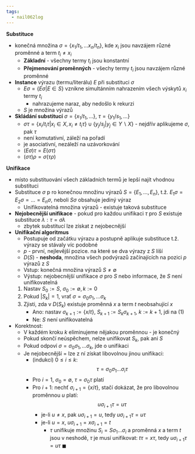```yaml
---
tags:
  - nail062log
---
```

**Substituce**
- konečná množina $\sigma=\{x_{1}/t_{1},\dots x_{n}/t_{n}\}$, kde $x_{i}$ jsou navzájem různé proměnné a term $t_{i} \neq x_{i}$
	- **Základní** - všechny termy $t_{i}$ jsou konstantní
	- **Přejmenování proměnných** - všechy termy $t_{i}$ jsou navzájem různé proměnné
- **Instance** výrazu (termu/literálu) $E$ při substituci $\sigma$
	- $E \sigma = \{E \sigma| E \in S\}$ vznikne simultánním nahrazením všech výskytů $x_{i}$ termy $t_{i}$
		- nahrazujeme naraz, aby nedošlo k rekurzi
	- $S$ je množina výrazů
- **Skládání substitucí** $\sigma=\{x_{1}/t_{1},\dots\}$, $\tau=\{y_{1}/s_{1},\dots\}$
	- $\sigma \tau = \{x_{i}/t_{i} \tau | x_{i}\in X, x_{i} \neq t_{i} \tau\} \cup \{y_{j}/s_{j}|y_{j} \in Y \backslash X\}$ - nejdřív aplikujeme $\sigma$, pak $\tau$
	- není komutativní, záleží na pořadí
	- je asociativní, nezáleží na uzávorkování
	- $(E \sigma)\tau = E(\sigma \tau)$
	- $(\sigma \tau)\rho = \sigma(\tau \rho)$

**Unifikace**
- místo substituování všech základních termů je lepší najít vhodnou substituci
- Substituce $\sigma$ p ro konečnou množinu výrazů $S=\{E_{1},\dots,E_{n}\}$, t.ž. $E_{1} \sigma = E_{2} \sigma =\dots=E_{n} \sigma$, neboli $S \sigma$ obsahuje jediný výraz
	- Unifikovatelná množina výrazů - existuje taková substituce
- **Nejobecnější unifikace** - pokud pro každou unifikaci $\tau$ pro $S$ existuje substituce $\lambda: \tau= \sigma \lambda$
	- zbytek substitucí lze získat z nejobecnější
- **Unifikační algoritmus**
	- Postupuje od začátku výrazu a postupně aplikuje substituce t.ž. výrazy se stávaly víc podobné
	- $p$ - první, nejlevější pozice. na které se dva výrazy z $S$ líší
	- $D(S)$ - **neshoda**, množina všech podvýrazů začínajících na pozici $p$ výrazů z $S$
	- Vstup: konečná množina výrazů $S \neq \emptyset$
	- Výstup: nejobecnější unifikace $\sigma$ pro $S$ nebo informace, že $S$ není unifikovatelná
	1. Nastav $S_{0}:=S$, $\sigma_{0}:= \emptyset, k:= 0$
	2. Pokud $|S_{k}|=1$, vrať  $\sigma=\sigma_{0}\sigma_{1},\dots \sigma_{k}$
	3. Zjisti, zda v $D(S_{k})$ existuje proměnná $x$ a term $t$ neobsahující $x$
		- Ano: nastav $\sigma_{k+1} := \{x/t\}$, $S_{k+1}:= S_{k} \sigma_{k+1}$, $k:=k+1$, jdi na (1)
		- Ne: $S$ není unifikovatelná 
- Korektnost:
	- V každém kroku $k$ eliminujeme nějakou proměnnou - je konečný
	- Pokud skončí neúspěchem, nelze unifikovat $S_{k}$, pak ani $S$
	- Pokud odpoví $\sigma=\sigma_{0}\sigma_{1},\dots \sigma_{k}$, jde o unifikaci
	- Je nejobecnější = lze z ní získat libovolnou jinou unifikaci:
		- (indukcí) $0 \leq i \leq k$: $$\tau=\sigma_{0}\sigma_{1}\dots \sigma_{i}\tau$$
		- Pro $i=1$, $\sigma_{0}=\emptyset$, $\tau=\sigma_{0} \tau$ platí
		- Pro $i+1$: nechť $\sigma_{i+1}=\{x/t\}$, stačí dokázat, že pro libovolnou proměnnou $u$ platí: $$u \sigma_{i+1} \tau=u \tau$$
			- je-li $u\neq x$, pak $u \sigma_{i+1}=u$, tedy $u \sigma_{i+1}\tau=u \tau$
			- je-li $u=x$, $u \sigma_{i+1}=x \sigma_{i+1} = t$
				- $\tau$ unifikuje množinu $S_{i} = S \sigma_{1}\dots \sigma_{i}$ a proměnná $x$ a term $t$ jsou v neshodě, $\tau$ je musí unifikovat: $t \tau = x \tau$, tedy $u \sigma_{i+1} \tau = u \tau$ $\blacksquare$
